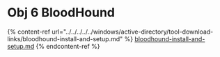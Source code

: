# Obj 6 BloodHound

{% content-ref url="../../../../../windows/active-directory/tool-download-links/bloodhound-install-and-setup.md" %}
[bloodhound-install-and-setup.md](../../../../../windows/active-directory/tool-download-links/bloodhound-install-and-setup.md)
{% endcontent-ref %}
